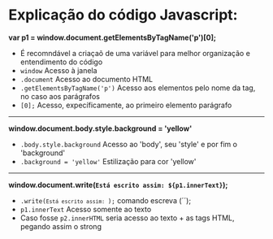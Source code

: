 # Explicação do código Javascript:

<strong>var p1 = window.document.getElementsByTagName('p')[0];</strong>

* É recomndável a criaçaõ de uma variável para melhor organização e entendimento do código
* <code>window</code> Acesso à janela
* <code>.document</code> Acesso ao documento HTML
* <code>.getElementsByTagName('p')</code> Acesso aos elementos pelo nome da tag, no caso aos parágrafos
* <code>[0];</code> Acesso, expecíficamente, ao primeiro elemento parágrafo
<hr>

<strong>window.document.body.style.background = 'yellow'</strong>

* <code>.body.style.background</code> Acesso ao 'body', seu 'style' e por fim o 'background'
* <code>.background = 'yellow'</code> Estilização para cor 'yellow'
<hr>

<strong>window.document.write(`Está escrito assim: ${p1.innerText}`);</strong>

* <code>.write(`Está escrito assim: `);</code> comando escreva (´´);
* <code>p1.innerText</code> Acesso somente ao texto
* Caso fosse <code>p2.innerHTML</code> seria acesso ao texto + as tags HTML, pegando assim o strong
